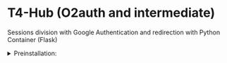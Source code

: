 # T4-Hub (O2auth and intermediate)
Sessions division with Google Authentication and redirection with Python Container (Flask)
<details>
 <summary>Preinstallation:</summary>

  
1. Follow https://github.com/nextgendem/t4-novnc
- Note: if isn't working, change src/common/install/kasm_vnc/www/package.json with
  package.json /fix folder.
  
2. Clone oauth2 repository.
  ```bash
  git clone  https://github.com/oauth2-proxy/oauth2-prox
  ```

3. Build repository with <code style="color : red">o2-auth/o2-auth</code> tag
  ```bash
  cd src
  docker build -t o2-auth/o2-auth .
  ```
  
</details>
